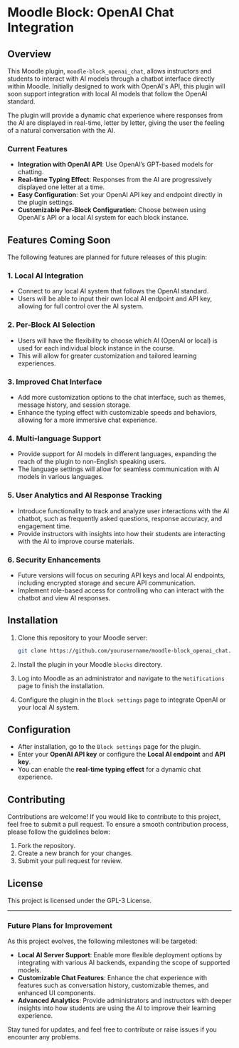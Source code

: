 # Moodle Block: OpenAI Chat Integration

## Overview

This Moodle plugin, `moodle-block_openai_chat`, allows instructors and students to interact with AI models through a chatbot interface directly within Moodle. Initially designed to work with OpenAI's API, this plugin will soon support integration with local AI models that follow the OpenAI standard. 

The plugin will provide a dynamic chat experience where responses from the AI are displayed in real-time, letter by letter, giving the user the feeling of a natural conversation with the AI.

### Current Features

- **Integration with OpenAI API**: Use OpenAI’s GPT-based models for chatting.
- **Real-time Typing Effect**: Responses from the AI are progressively displayed one letter at a time.
- **Easy Configuration**: Set your OpenAI API key and endpoint directly in the plugin settings.
- **Customizable Per-Block Configuration**: Choose between using OpenAI's API or a local AI system for each block instance.

## Features Coming Soon

The following features are planned for future releases of this plugin:

### 1. **Local AI Integration**
   - Connect to any local AI system that follows the OpenAI standard.
   - Users will be able to input their own local AI endpoint and API key, allowing for full control over the AI system.

### 2. **Per-Block AI Selection**
   - Users will have the flexibility to choose which AI (OpenAI or local) is used for each individual block instance in the course.
   - This will allow for greater customization and tailored learning experiences.

### 3. **Improved Chat Interface**
   - Add more customization options to the chat interface, such as themes, message history, and session storage.
   - Enhance the typing effect with customizable speeds and behaviors, allowing for a more immersive chat experience.

### 4. **Multi-language Support**
   - Provide support for AI models in different languages, expanding the reach of the plugin to non-English speaking users.
   - The language settings will allow for seamless communication with AI models in various languages.

### 5. **User Analytics and AI Response Tracking**
   - Introduce functionality to track and analyze user interactions with the AI chatbot, such as frequently asked questions, response accuracy, and engagement time.
   - Provide instructors with insights into how their students are interacting with the AI to improve course materials.

### 6. **Security Enhancements**
   - Future versions will focus on securing API keys and local AI endpoints, including encrypted storage and secure API communication.
   - Implement role-based access for controlling who can interact with the chatbot and view AI responses.

## Installation

1. Clone this repository to your Moodle server:

   ```bash
   git clone https://github.com/yourusername/moodle-block_openai_chat.git
   ```

2. Install the plugin in your Moodle `blocks` directory.
   
3. Log into Moodle as an administrator and navigate to the `Notifications` page to finish the installation.

4. Configure the plugin in the `Block settings` page to integrate OpenAI or your local AI system.

## Configuration

- After installation, go to the `Block settings` page for the plugin.
- Enter your **OpenAI API key** or configure the **Local AI endpoint** and **API key**.
- You can enable the **real-time typing effect** for a dynamic chat experience.

## Contributing

Contributions are welcome! If you would like to contribute to this project, feel free to submit a pull request. To ensure a smooth contribution process, please follow the guidelines below:

1. Fork the repository.
2. Create a new branch for your changes.
3. Submit your pull request for review.

## License

This project is licensed under the GPL-3 License.

---

### Future Plans for Improvement

As this project evolves, the following milestones will be targeted:

- **Local AI Server Support**: Enable more flexible deployment options by integrating with various AI backends, expanding the scope of supported models.
- **Customizable Chat Features**: Enhance the chat experience with features such as conversation history, customizable themes, and enhanced UI components.
- **Advanced Analytics**: Provide administrators and instructors with deeper insights into how students are using the AI to improve their learning experience.
  
Stay tuned for updates, and feel free to contribute or raise issues if you encounter any problems.
